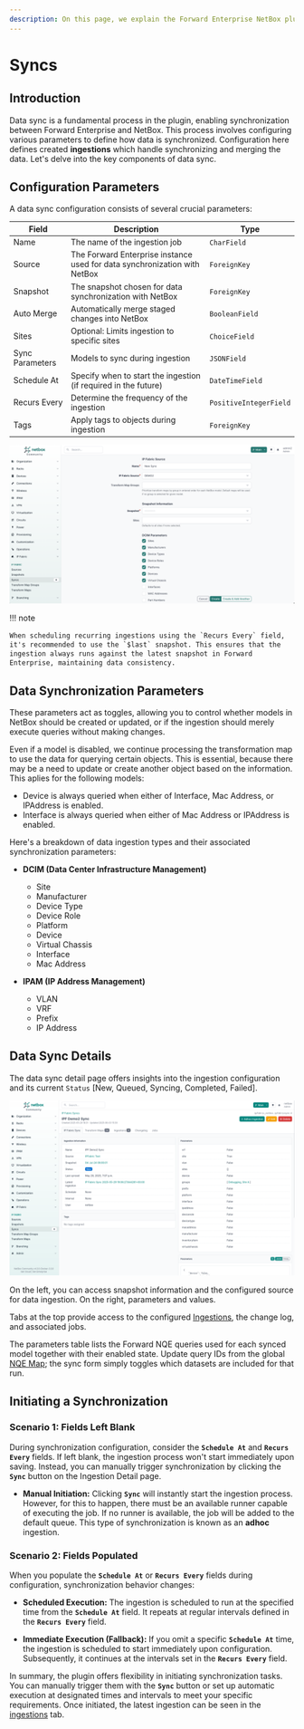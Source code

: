 ```yaml
---
description: On this page, we explain the Forward Enterprise NetBox plugin ingestion jobs.
---
```


# Syncs

## Introduction

Data sync is a fundamental process in the plugin, enabling synchronization between Forward Enterprise and NetBox. This process involves configuring various parameters to define how data is synchronized. Configuration here defines created **ingestions** which handle synchronizing and merging the data. Let's delve into the key components of data sync.

## Configuration Parameters

A data sync configuration consists of several crucial parameters:

| Field           | Description                                                      | Type                           |
| --------------- |------------------------------------------------------------------| ------------------------------ |
| Name            | The name of the ingestion job                                    | `CharField`                    |
| Source          | The Forward Enterprise instance used for data synchronization with NetBox | `ForeignKey`                   |
| Snapshot        | The snapshot chosen for data synchronization with NetBox         | `ForeignKey`                   |
| Auto Merge      | Automatically merge staged changes into NetBox                   | `BooleanField`                 |
| Sites           | Optional: Limits ingestion to specific sites                     | `ChoiceField`                  |
| Sync Parameters | Models to sync during ingestion                                  | `JSONField`                    |
| Schedule At     | Specify when to start the ingestion (if required in the future)  | `DateTimeField`                |
| Recurs Every    | Determine the frequency of the ingestion                         | `PositiveIntegerField`         |
| Tags            | Apply tags to objects during ingestion                           | `ForeignKey`                   |

![Data Sync Configuration](../images/user_guide/sync_create.png)


!!! note

    When scheduling recurring ingestions using the `Recurs Every` field, it's recommended to use the `$last` snapshot. This ensures that the ingestion always runs against the latest snapshot in Forward Enterprise, maintaining data consistency.

## Data Synchronization Parameters

These parameters act as toggles, allowing you to control whether models in NetBox should be created or updated, or if the ingestion should merely execute queries without making changes.

Even if a model is disabled, we continue processing the transformation map to use the data for querying certain objects. This is essential, because there may be a need to update or create another object based on the information. This aplies for the following models:
- Device is always queried when either of Interface, Mac Address, or IPAddress is enabled.
- Interface is always queried when either of Mac Address or IPAddress is enabled.

Here's a breakdown of data ingestion types and their associated synchronization parameters:

- **DCIM (Data Center Infrastructure Management)**
  - Site
  - Manufacturer
  - Device Type
  - Device Role
  - Platform
  - Device
  - Virtual Chassis
  - Interface
  - Mac Address

- **IPAM (IP Address Management)**
  - VLAN
  - VRF
  - Prefix
  - IP Address

## Data Sync Details

The data sync detail page offers insights into the ingestion configuration and its current `Status` [New, Queued, Syncing, Completed, Failed].

![Data Sync Details](../images/user_guide/sync_detail.png)

On the left, you can access snapshot information and the configured source for data ingestion. On the right, parameters and values.

Tabs at the top provide access to the configured [Ingestions](ingestions.md), the change log, and associated jobs.

The parameters table lists the Forward NQE queries used for each synced model together with their enabled state. Update query IDs from the global [NQE Map](nqe_map.md); the sync form simply toggles which datasets are included for that run.

## Initiating a Synchronization

### Scenario 1: Fields Left Blank

During synchronization configuration, consider the **`Schedule At`** and **`Recurs Every`** fields. If left blank, the ingestion process won't start immediately upon saving. Instead, you can manually trigger synchronization by clicking the **`Sync`** button on the Ingestion Detail page.

- **Manual Initiation:** Clicking **`Sync`** will instantly start the ingestion process. However, for this to happen, there must be an available runner capable of executing the job. If no runner is available, the job will be added to the default queue. This type of synchronization is known as an **adhoc** ingestion.

### Scenario 2: Fields Populated

When you populate the **`Schedule At`** or **`Recurs Every`** fields during configuration, synchronization behavior changes:

- **Scheduled Execution:** The ingestion is scheduled to run at the specified time from the **`Schedule At`** field. It repeats at regular intervals defined in the **`Recurs Every`** field.

- **Immediate Execution (Fallback):** If you omit a specific **`Schedule At`** time, the ingestion is scheduled to start immediately upon configuration. Subsequently, it continues at the intervals set in the **`Recurs Every`** field.

In summary, the plugin offers flexibility in initiating synchronization tasks. You can manually trigger them with the **`Sync`** button or set up automatic execution at designated times and intervals to meet your specific requirements. Once initiated, the latest ingestion can be seen in the [ingestions](ingestions.md) tab.
